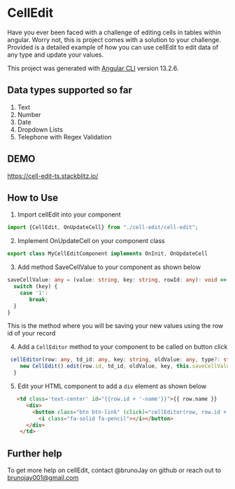 # CellEdit
Have you ever been faced with a challenge of editing cells in tables within angular. 
Worry not, this is project comes with a solution to your challenge.
Provided is a detailed example of how you can use cellEdit to edit data of any type and update your values.

This project was generated with [Angular CLI](https://github.com/angular/angular-cli) version 13.2.6.

## Data types supported so far

1. Text
2. Number
3. Date
4. Dropdown Lists
5. Telephone with Regex Validation

## DEMO

https://cell-edit-ts.stackblitz.io/

## How to Use
  1. Import cellEdit into your component

````typescript
import {CellEdit, OnUpdateCell} from "./cell-edit/cell-edit";
````

  2. Implement OnUpdateCell on your component class

````typescript
export class MyCellEditComponent implements OnInit, OnUpdateCell
````

  3. Add method SaveCellValue to your component as shown below

````typescript
saveCellValue: any = (value: string, key: string, rowId: any): void => {
  switch (key) {
    case '1':
       break;
  }
}
````

This is the method where you will be saving your new values using the row id of your record

4. Add a `CellEditor` method to your component to be called on button click

````typescript
 cellEditor(row: any, td_id: any, key: string, oldValue: any, type?: string, selectList?: any) {
    new CellEdit().edit(row.id, td_id, oldValue, key, this.saveCellValue, type, '', selectList);
  }
````

5. Edit your HTML component to add a `div` element as shown below

````html
   <td class='text-center' id="{{row.id + '-name'}}">{{ row.name }}
      <div>
        <button class="btn btn-link" (click)="cellEditor(row, row.id + '-name', 'name', row.name)">
          <i class="fa-solid fa-pencil"></i></button>
      </div>
    </td>
````
## Further help

To get more help on cellEdit, contact @brunoJay on github or reach out to brunojay001@gmail.com
